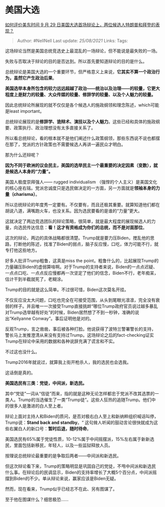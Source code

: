 # 美国大选
[如何评价美东时间 9 月 29 日美国大选首场辩论上，两位候选人特朗普和拜登的表现？](https://www.zhihu.com/question/423566768/answer/1501852693)

> Author: #NellNell
Last update: *25/08/2021*
Links:
Tags:

这场辩论当然是美国总统竞选史上最混乱的一场辩论，但不能说是最失败的一场。

失败与否取决于辩论的目的是否达到。所以首先要知道辩论的目的是什么。

总统辩论是美国大选的一个重要环节，但严格意义上来说，**它其实不算一个政治行为，虽然它产生政治后果**。

**美国选举本身所包含的较力远远超越了政治——统治以及治理——的较量，它更大程度上是财力的较量、大众传媒的较量、修辞学的较量、以及个人魅力的较量。**

因此总统辩论所展现的就不仅仅是各个候选人的施政纲领和理念陈述，which可能是least important。

总统辩论展现的是**修辞学、诡辩术、演技以及个人魅力**。这些已经和具体的施政纲要、政策执行、政治理想没有太多直接关系了。

所以看总统辩论，看的根本就不是他们阐述什么政策纲领，那些东西说不说也都摆在那了，党派的方针政策也不需要候选人再讲一遍民众才明白。

那为什么还辩呢？

**因为不同于欧洲的议会民主，美国的选举民主一个最重要的决定因素（变数），就是候选人本身的“力量”。**

美国人极度崇拜强人—— rugged individualism （强悍的个人主义）是美国文化的核心座右铭。党派忠诚度只是选民做决定的一方面，另一方面就是**领袖本身的力量（charisma）**。

所以总统辩论的年度秀一定要有。不仅要有，而且还极其重要。就算知道他们都在胡说八道，满嘴跑火车，也没关系。因为选民要看的是谁的“力量”更大。

这就决定了两边竞选团队的辩论策略，很简单，就是最大程度的展现候选人的力量，向选民传达信息：**看！这才有资格成为你们的总统，而不是对面那位**。

这次的辩论，两边的具体战略都很清楚。Trump就是要力压Biden，搅乱他的思路，打断他的陈述，找准了Biden的弱点，脑子反应慢，口吃，体力可能不行，就专打他这些地方。

好多人批评Trump粗鲁，这真是miss the point。粗鲁什么的，比起展现Trump的力量碾压Biden的虚弱算啥啊。对于Trump的支持者来说，Biden的一点点迟疑、一点点口吃、一点点反应慢都再一次坚定了他们的信念，Biden不行，老年痴呆，估计干到半截就死了，老糊涂。

Trump的目的就是这么简单。不过很可惜，Biden这次莫名开挂。

不仅反应没太大问题，口吃也完全在可接受范围，从头到尾眼光凛凛，完全没有衰弱的样子。并且唯一一次接受Trump直接挑衅“哪位Trump政府官员说过越多暴乱对Trump选举越有好处”的时候，Biden居然想了不到一秒钟，准确的说出“Kellyanne Conway”。事后证明他是对的。

反观Trump，言之凿凿，事后被各种打脸。他说获得了波特兰警署警长的支持，警长马上发推澄清从来没有支持过Trump。这场辩论之后的fact-checking证实Trump在辩论中采用的数据和各种说辞充满了谎言和不实。

不过这也没什么。

Trump2016年就说过，就算我上街开枪杀人，我的选民也会选我。

这话倒是真的。

**美国选民有三类：党徒，中间派，新选民。**

其中“党徒”一词从“信徒”而来，指的就是这种无论怎样都忠于党派不改其选票的一类人。Trump的当选催生了一类“Trump徒”。这些人狂热的追随Trump。他们中的很多人是激进的白人至上者。

辩论上面对主持人和Biden的质问，是否对极右白人至上和新纳粹组织喊话叫停，Trump说：**Stand back and standby**。“ 这句耸人听闻的鼓动言论很快就成为这些右翼白人的新口号：**暂时后退，随时待命**。

美国选民有65%属于党徒性质，10-12%属于中间摇摆派，15%左右属于新新选民，里面包括新移民，年轻人，以及一些监狱释放人员。

按理说总统辩论最重要的是争取后两者——中间派和新选民。

但这次辩论看下来，Trump的策略明显是巩固自己的党徒，不甩中间派和新选民什么事。在辩论后的民调显示，Biden的支持率增长了大概5个百分点，中间派摇摆到Biden的不少。单从辩论来说，赢家应该是Biden无疑。

然而，现在看来，Trump似乎已经志不在此、另有图谋了。

至于他在图谋什么？细思极恐……
